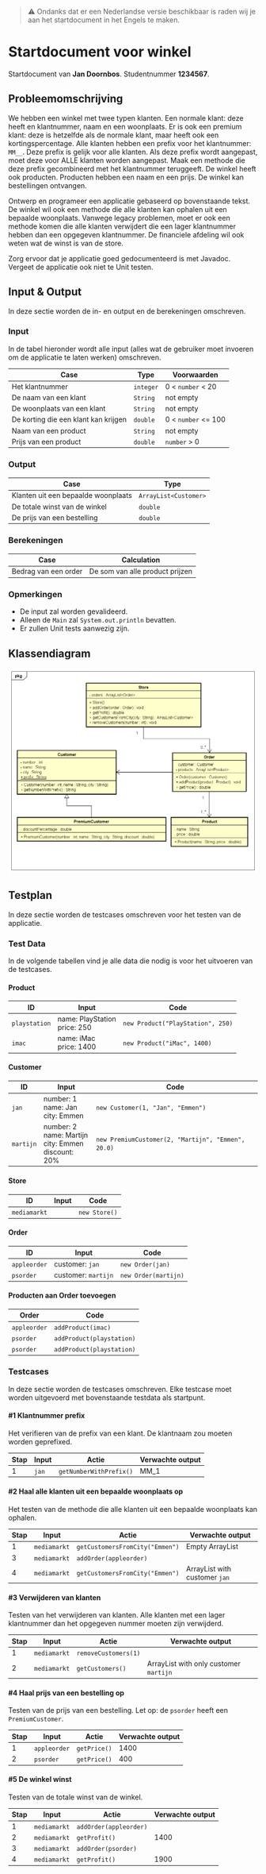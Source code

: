 > :warning: Ondanks dat er een Nederlandse versie beschikbaar is raden wij je aan het startdocument in het Engels te maken.

# Startdocument voor winkel

Startdocument van **Jan Doornbos**. Studentnummer **1234567**.

## Probleemomschrijving

We hebben een winkel met twee typen klanten. Een normale klant: deze heeft en klantnummer, naam en een woonplaats. Er is ook een premium klant: deze is hetzelfde als de normale klant, maar heeft ook een kortingspercentage. Alle klanten hebben een prefix voor het klantnummer: `MM__`. Deze prefix is gelijk voor alle klanten. Als deze prefix wordt aangepast, moet deze voor ALLE klanten worden aangepast. Maak een methode die deze prefix gecombineerd met het klantnummer teruggeeft. De winkel heeft ook producten. Producten hebben een naam en een prijs. De winkel kan bestellingen ontvangen.

Ontwerp en programeer een applicatie gebaseerd op bovenstaande tekst. De winkel wil ook een methode die alle klanten kan ophalen uit een bepaalde woonplaats. Vanwege legacy problemen, moet er ook een methode komen die alle klanten verwijdert die een lager klantnummer hebben dan een opgegeven klantnummer. De financiele afdeling wil ook weten wat de winst is van de store.

Zorg ervoor dat je applicatie goed gedocumenteerd is met Javadoc. Vergeet de applicatie ook niet te Unit testen.

## Input & Output

In deze sectie worden de in- en output en de berekeningen omschreven.

### Input

In de tabel hieronder wordt alle input (alles wat de gebruiker moet invoeren om de applicatie te laten werken) omschreven.

|Case|Type|Voorwaarden|
|----|----|-----------|
|Het klantnummer|`integer`|0 < `number` < 20|
|De naam van een klant|`String`|not empty|
|De woonplaats van een klant|`String`|not empty|
|De korting die een klant kan krijgen|`double`|0 < `number` <= 100|
|Naam van een product|`String`|not empty|
|Prijs van een product|`double`|`number` > 0|

### Output

|Case|Type|
|----|----|
|Klanten uit een bepaalde woonplaats|`ArrayList<Customer>`|
|De totale winst van de winkel|`double`|
|De prijs van een bestelling|`double`|

### Berekeningen

|Case|Calculation|
|----|-----------|
|Bedrag van een order|De som van alle product prijzen|

### Opmerkingen

* De input zal worden gevalideerd.
* Alleen de `Main` zal `System.out.println` bevatten.
* Er zullen Unit tests aanwezig zijn.

## Klassendiagram

![Class Diagram](images/classdiagram.png "Second Version of the class diagram")

## Testplan

In deze sectie worden de testcases omschreven voor het testen van de applicatie.

### Test Data

In de volgende tabellen vind je alle data die nodig is voor het uitvoeren van de testcases.

#### Product

|ID|Input|Code|
|--|-----|----|
| `playstation`|name: PlayStation<br />price: 250|`new Product("PlayStation", 250)`|
|`imac`|name: iMac<br />price: 1400|`new Product("iMac", 1400)`|

#### Customer

|ID|Input|Code|
|--|-----|----|
|`jan`|number: 1<br />name: Jan<br />city: Emmen|`new Customer(1, "Jan", "Emmen")`|
|`martijn`|number: 2<br />name: Martijn<br />city: Emmen<br />discount: 20%| `new PremiumCustomer(2, "Martijn", "Emmen", 20.0)`|

#### Store

|ID|Input|Code|
|--|-----|----|
|`mediamarkt`||`new Store()`|

#### Order

|ID|Input|Code|
|--|-----|----|
|`appleorder`|customer: `jan`|`new Order(jan)`|
|`psorder`|customer: `martijn`|`new Order(martijn)`|

#### Producten aan Order toevoegen

|Order|Code|
|-----|----|
|`appleorder`|`addProduct(imac)`|
|`psorder`|`addProduct(playstation)`|
|`psorder`|`addProduct(playstation)`|

### Testcases

In deze sectie worden de testcases omschreven. Elke testcase moet worden uitgevoerd met bovenstaande testdata als startpunt.

#### #1 Klantnummer prefix

Het verifieren van de prefix van een klant. De klantnaam zou moeten worden geprefixed.

|Stap|Input|Actie|Verwachte output|
|----|-----|-----|----------------|
|1|`jan`|`getNumberWithPrefix()`|MM_1|

#### #2 Haal alle klanten uit een bepaalde woonplaats op

Het testen van de methode die alle klanten uit een bepaalde woonplaats kan ophalen.

|Stap|Input|Actie|Verwachte output|
|----|-----|-----|----------------|
|1|`mediamarkt`|`getCustomersFromCity("Emmen")`|Empty ArrayList|
|3|`mediamarkt`|`addOrder(appleorder)`||
|4|`mediamarkt`| `getCustomersFromCity("Emmen")`| ArrayList with customer `jan` |

#### #3 Verwijderen van klanten

Testen van het verwijderen van klanten. Alle klanten met een lager klantnummer dan het opgegeven nummer moeten zijn verwijderd.

|Stap|Input|Actie|Verwachte output|
|----|-----|-----|----------------|
|1|`mediamarkt`|`removeCustomers(1)`||
|2| `mediamarkt` |`getCustomers()`|ArrayList with only customer `martijn`|

#### #4 Haal prijs van een bestelling op

Testen van de prijs van een bestelling. Let op: de `psorder` heeft een `PremiumCustomer`.

|Stap|Input|Actie|Verwachte output|
|----|-----|-----|----------------|
|1|`appleorder`|`getPrice()`|1400|
|2|`psorder`|`getPrice()`|400|

#### #5 De winkel winst

Testen van de totale winst van de winkel.

|Stap|Input|Actie|Verwachte output|
|----|-----|-----|----------------|
|1|`mediamarkt`|`addOrder(appleorder)`||
|2|`mediamarkt`|`getProfit()`| 1400|
|3|`mediamarkt`|`addOrder(psorder)`||
|4|`mediamarkt`|`getProfit()`| 1900|